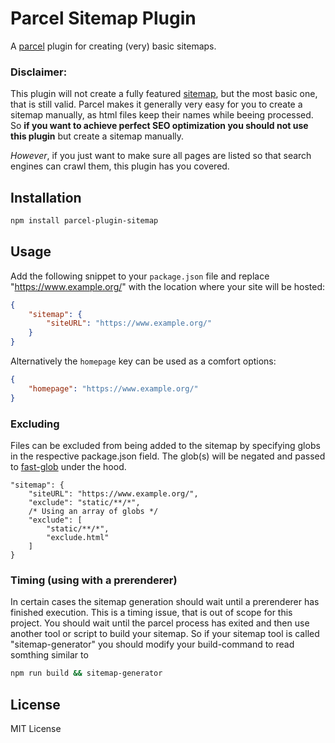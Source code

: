 # Parcel Sitemap Plugin

A [parcel](https://github.com/parcel-bundler/parcel) plugin for creating (very) basic sitemaps.

### Disclaimer:

This plugin will not create a fully featured [sitemap](https://www.sitemaps.org/protocol.html), but the most basic one, that is still valid. Parcel makes it generally very easy for you to create a sitemap manually, as html files keep their names while beeing processed. So **if you want to achieve perfect SEO optimization you should not use this plugin** but create a sitemap manually.

*However*, if you just want to make sure all pages are listed so that search engines can crawl them, this plugin has you covered.

## Installation

```bash
npm install parcel-plugin-sitemap
```

## Usage

Add the following snippet to your `package.json` file and replace "https://www.example.org/" with the location where your site will be hosted:

```json
{
    "sitemap": {
        "siteURL": "https://www.example.org/"
    }
}
```

Alternatively the `homepage` key can be used as a comfort options:

```json
{
    "homepage": "https://www.example.org/"
}
```

### Excluding
Files can be excluded from being added to the sitemap by specifying globs in the respective package.json field.
The glob(s) will be negated and passed to [fast-glob](https://www.npmjs.com/package/fast-glob) under the hood.
```json5
"sitemap": {
    "siteURL": "https://www.example.org/",
    "exclude": "static/**/*",
    /* Using an array of globs */
    "exclude": [
        "static/**/*",
        "exclude.html"
    ]
}
```

### Timing (using with a prerenderer)

In certain cases the sitemap generation should wait until a prerenderer has finished execution. This is a timing issue, that is out of scope for this project. You should wait until the parcel process has exited and then use another tool or script to build your sitemap. So if your sitemap tool is called "sitemap-generator" you should modify your build-command to read somthing similar to

```bash
npm run build && sitemap-generator
```

## License

MIT License
